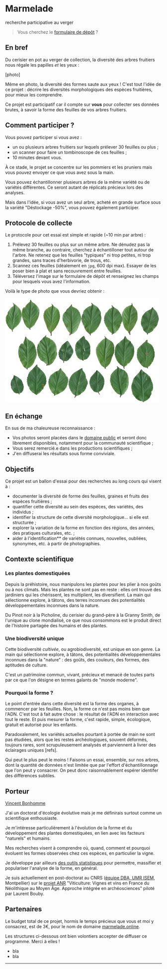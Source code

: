# Marmelade
recherche participative au verger
> Vous cherchez le [formulaire de dépôt]() ?

## En bref
Du cerisier en pot au verger de collection, la diversité des arbres fruitiers nous régale les papilles _et_ les yeux :

[photo]


Même en photo, la diversité des formes saute aux yeux ! C'est tout l'idée de ce projet : décrire les diversités morphologiques des espèces fruitières, pour mieux les comprendre.

Ce projet est participatif car il compte sur **vous** pour collecter ses données brutes, à savoir la forme des feuilles de vos arbres fruitiers.

## Comment participer ?
Vous pouvez participer si vous avez :

* un ou plusieurs arbres fruitiers sur lequels prélever 30 feuilles ou plus ;
* un scanner pour faire un tombinoscope de ces feuilles ;
* 10 minutes devant vous.

À ce stade, le projet se concentre sur les pommiers et les pruniers mais vous pouvez envoyer ce que vous avez sous la main.

Vous pouvez échantillonner plusieurs arbres de la même variété ou de variétés différentes. Ce seront autant de réplicats précieux lors des analyses.

Mais dans l'idée, si vous avez un seul arbre, acheté en grande surface sous la variété "Déstockage -50%", vous pouvez également participer.

## Protocole de collecte
Le protocole pour cet essai est simple et rapide (~10 min par arbre) :

1. Prélevez 30 feuilles ou plus sur un même arbre. Ne dénudez pas la même branche, au contraire, cherchez à échantilloner tout autour de l'arbre. Ne retenez que les feuilles "typiques" ni trop petites, ni trop grandes, sans traces d'herbivorie, de trous, etc.
2. Scannez ces feuilles (idéalement en `jpg`, 600 dpi max). Essayer de les poser bien à plat et sans recouvrement entre feuilles.
3. Téléversez l'image sur le formulaire de dépôt et renseignez les champs pour lesquels vous avez l'information.

Voilà le type de photo que vous devriez obtenir :

![exemple_scan](img/ex.jpg)

## En échange
En sus de ma chaleureuse reconnaissance :

* Vos photos seront placées dans le [domaine public](https://creativecommons.org/publicdomain/zero/1.0/deed.fr) et seront donc librement disponibles, notamment pour la communauté scientifique ;
* Vous serez remercié.e dans les productions scientifiques ;
* J'en diffuserai les résultats sous forme conviviale.

## Objectifs
Ce projet est un ballon d'essai pour des recherches au long cours qui visent à :

 - documenter la diversité de forme des feuilles, graines et fruits des espèces fruitières ;
 - quantifier cette diversité au sein des espèces, des variétés, des individus ;
 - identifier la structure de cette diversité morphologique... si elle est structurée ;
 - explorer la variation de la forme en fonction des régions, des années, des pratiques culturales, etc. ;
 - aider à l'identification** de variétés connues, nouvelles, oubliées, synonymes, etc. à partir de photographies.
 
 
## Contexte scientifique

### Les plantes domestiquées
Depuis la préhistoire, nous manipulons les plantes pour les plier à nos goûts ou à nos climats. Mais les plantes ne sont pas en reste : elles ont trouvé des jardiniers qui les chérissent, les multiplient, les diversifient. La main qui sélectionne explore, à tâtons, des terres inconnues des potentialités développementales inconnues dans la nature.

Du Pinot noir à la Picholine, du cerisier du grand-père à la Granny Smith, de l'unique au clone mondialisé, ce que nous consommons est le produit direct de l'histoire partagée des humains et des plantes. 

### Une biodiversité unique
Cette biodiversité _cultivée_, ou agrobiodiversité, est unique en son genre. La main qui sélectionne explore, à tâtons, des potentialités développementales inconnues dans la "nature" : des goûts, des couleurs, des formes, des aptitudes de culture.

C'est un patrimoine commun, vivant, précieux et menacé de toutes parts par ce que l'on désigne en termes galants de "monde moderne".

### Pourquoi la forme ?
Le point d'entrée dans cette diversité est la forme des organes, à commencer par les feuilles. Non, la forme ce n'est pas moins bien que l'ADN. C'est tout à fait autre chose : le résultat de l'ADN en interaction avec tout le reste. Et puis mesurer la forme, c'est rapide, simple, écologique, gratuit et autorisé pour les enfants.

Paradoxalement, les variétés actuelles pourtant à portée de main ne sont pas étudiées, alors que les restes archéologiques, souvent déformés, toujours rares, sont scrupuleusement analysés et parviennent à livrer des éclairages uniques [refs].

Qui peut le plus peut le moins ! Faisons un essai, ensemble, sur nos arbres, dont la quantité de données n'est limitée que par l'effort d'échantillonnage que l'on peut y consacrer. On peut donc raisonnablement espérer identifer des différences subtiles.

## Porteur
[Vincent Bonhomme](http://www.vincentbonhomme.fr)

J'ai un doctorat d'écologie évolutive mais je me définirais surtout comme un scientifique enthousiaste. 

Je m'intéresse particulièrement à l'évolution de la forme et du développement des plantes domestiquées, en lien avec les facteurs "naturels" et humains.

Mes recherches visent à comprendre où, quand, comment et pourquoi évoluent les formes observées chez ces espèces, en particulier la vigne. 

Je développe par ailleurs [des outils statistiques](http://momx.github.io) pour permettre, massifier et populariser l'analyse de la forme, en général.

Je suis actuellement en post-doctorat au CNRS ([équipe DBA, UMR ISEM](http://www.isem.univ-montp2.fr/fr/equipes/dynamique-de-la-biodiversite-anthropoecologie-index/), Montpellier) sur le [projet ANR](https://anr.fr/Projet-ANR-16-CE27-0013)  "Viticulture: Vignes et vins en France du Néolithique au Moyen Âge. Approche intégrée en archéosciences" piloté par Laurent Bouby.

## Partenaires
Le budget total de ce projet, hormis le temps précieux que vous et moi y consacrez, est de 3€, pour le nom de domaine [marmelade.online]().

Les structures ci-dessous ont bien volontiers accepter de diffuser ce programme. Merci à elles !

* bla
* bla
---